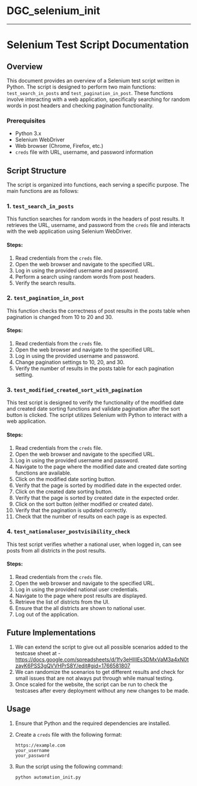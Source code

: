 ﻿# DGC_selenium_init

---

# Selenium Test Script Documentation

## Overview

This document provides an overview of a Selenium test script written in Python. The script is designed to perform two main functions: `test_search_in_posts` and `test_pagination_in_post`. These functions involve interacting with a web application, specifically searching for random words in post headers and checking pagination functionality.

### Prerequisites

- Python 3.x
- Selenium WebDriver
- Web browser (Chrome, Firefox, etc.)
- `creds` file with URL, username, and password information

## Script Structure

The script is organized into functions, each serving a specific purpose. The main functions are as follows:

### 1. `test_search_in_posts`

This function searches for random words in the headers of post results. It retrieves the URL, username, and password from the `creds` file and interacts with the web application using Selenium WebDriver.

#### Steps:

1. Read credentials from the `creds` file.
2. Open the web browser and navigate to the specified URL.
3. Log in using the provided username and password.
4. Perform a search using random words from post headers.
5. Verify the search results.

### 2. `test_pagination_in_post`

This function checks the correctness of post results in the posts table when pagination is changed from 10 to 20 and 30.

#### Steps:

1. Read credentials from the `creds` file.
2. Open the web browser and navigate to the specified URL.
3. Log in using the provided username and password.
4. Change pagination settings to 10, 20, and 30.
5. Verify the number of results in the posts table for each pagination setting.

### 3. `test_modified_created_sort_with_pagination`

This test script is designed to verify the functionality of the modified date and created date sorting functions and validate pagination after the sort button is clicked. The script utilizes Selenium with Python to interact with a web application.

#### Steps:

1. Read credentials from the `creds` file.
2. Open the web browser and navigate to the specified URL.
3. Log in using the provided username and password.
4. Navigate to the page where the modified date and created date sorting functions are available.
5. Click on the modified date sorting button.
6. Verify that the page is sorted by modified date in the expected order.
7. Click on the created date sorting button.
8. Verify that the page is sorted by created date in the expected order.
9. Click on the sort button (either modified or created date).
10. Verify that the pagination is updated correctly.
11. Check that the number of results on each page is as expected.

### 4. `test_nationaluser_postvisibility_check`

This test script verifies whether a national user, when logged in, can see posts from all districts in the post results.

#### Steps:

1. Read credentials from the `creds` file.
2. Open the web browser and navigate to the specified URL.
3. Log in using the provided national user credentials.
4. Navigate to the page where post results are displayed.
5. Retrieve the list of districts from the UI.
7. Ensure that the all districts are shown to national user.
8. Log out of the application.

## Future Implementations

1. We can extend the script to give out all possible scenarios added to the testcase sheet at - https://docs.google.com/spreadsheets/d/1fv3eHIIIEs3DMxVaM3a4xN0tzayK6PSS3gQVVHPrS8Y/edit#gid=1766581807
2. We can randomize the scenarios to get different results and check for small issues that are not always put through while manual testing.
3. Once scaled for the website, the script can be run to check the testcases after every deployment without any new changes to be made.

## Usage

1. Ensure that Python and the required dependencies are installed.
2. Create a `creds` file with the following format:

   ```
   https://example.com
   your_username
   your_password
   ```

3. Run the script using the following command:

   ```bash
   python automation_init.py
   ```
